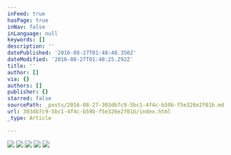 ```yaml
---
inFeed: true
hasPage: true
inNav: false
inLanguage: null
keywords: []
description: ''
datePublished: '2016-08-27T01:48:48.350Z'
dateModified: '2016-08-27T01:48:25.292Z'
title: ''
author: []
via: {}
authors: []
publisher: {}
starred: false
sourcePath: _posts/2016-08-27-303db7c9-5bc1-4f4c-b59b-f5e326e2f01b.md
url: 303db7c9-5bc1-4f4c-b59b-f5e326e2f01b/index.html
_type: Article

---
```

![](https://the-grid-user-content.s3-us-west-2.amazonaws.com/c65b1cff-a438-4e40-9a7f-158fe8638536.jpg)
![](https://the-grid-user-content.s3-us-west-2.amazonaws.com/200db698-2969-4829-9cb0-db17418c63ad.jpg)
![](https://the-grid-user-content.s3-us-west-2.amazonaws.com/bb034bc2-a6e4-408c-a371-ad48e44daca5.jpg)
![](https://the-grid-user-content.s3-us-west-2.amazonaws.com/8978aa3a-9bdd-4661-af38-4a3a4ab4ba39.jpg)
![](https://the-grid-user-content.s3-us-west-2.amazonaws.com/d4565636-9ebd-4631-a6b9-8c14c03ca2ed.jpg)